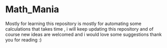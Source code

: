 # Math_Mania
Mostly for learning this repository is mostly for automating some calculations that takes time , i will keep updating this repository and of course new ideas are welcomed and i would love some suggestions thank you for reading :)
